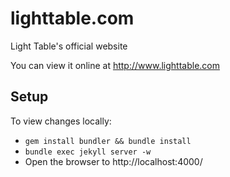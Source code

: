 lighttable.com
===================

Light Table's official website

You can view it online at  http://www.lighttable.com

## Setup

To view changes locally:

* `gem install bundler && bundle install`
* `bundle exec jekyll server -w`
* Open the browser to http://localhost:4000/
